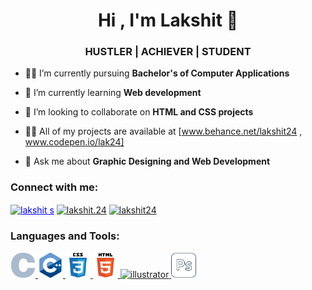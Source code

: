 <h1 align="center">Hi , I'm Lakshit 👋</h1>
<h3 align="center">HUSTLER | ACHIEVER | STUDENT</h3>

- 👨‍🎓 I’m currently pursuing **Bachelor's of Computer Applications**

- 🌱 I’m currently learning **Web development**

- 👯 I’m looking to collaborate on **HTML and CSS projects**

- 👨‍💻 All of my projects are available at [www.behance.net/lakshit24 , www.codepen.io/lak24]

- 💬 Ask me about **Graphic Designing and Web Development**

<h3 align="left">Connect with me:</h3>
<p align="left">
<a style="color:blue" href="https://linkedin.com/in/lakshit s" target="blank"><img align="center" src="https://cdn.jsdelivr.net/npm/simple-icons@3.0.1/icons/linkedin.svg" alt="lakshit s" height="30" width="40"  /></a>
<a href="https://instagram.com/lakshit.24" target="blank"><img align="center" src="https://cdn.jsdelivr.net/npm/simple-icons@3.0.1/icons/instagram.svg" alt="lakshit.24" height="30" width="40" /></a>
<a href="https://www.behance.net/lakshit24" target="blank"><img align="center" src="https://cdn.jsdelivr.net/npm/simple-icons@3.0.1/icons/behance.svg" alt="lakshit24" height="30" width="40" /></a>
</p>

<h3 align="left">Languages and Tools:</h3>

<p align="left"> <a href="https://www.cprogramming.com/" target="_blank"> <img src="https://raw.githubusercontent.com/devicons/devicon/master/icons/c/c-original.svg" alt="c" width="40" height="40"/> </a> <a href="https://www.w3schools.com/cpp/" target="_blank"> <img src="https://raw.githubusercontent.com/devicons/devicon/master/icons/cplusplus/cplusplus-original.svg" alt="cplusplus" width="40" height="40"/> </a> <a href="https://www.w3schools.com/css/" target="_blank"> <img src="https://raw.githubusercontent.com/devicons/devicon/master/icons/css3/css3-original-wordmark.svg" alt="css3" width="40" height="40"/> </a> <a href="https://www.w3.org/html/" target="_blank"> <img src="https://raw.githubusercontent.com/devicons/devicon/master/icons/html5/html5-original-wordmark.svg" alt="html5" width="40" height="40"/> </a> <a href="https://www.adobe.com/in/products/illustrator.html" target="_blank"> <img src="https://www.vectorlogo.zone/logos/adobe_illustrator/adobe_illustrator-icon.svg" alt="illustrator" width="40" height="40"/> </a> <a href="https://www.photoshop.com/en" target="_blank"> <img src="https://raw.githubusercontent.com/devicons/devicon/master/icons/photoshop/photoshop-line.svg" alt="photoshop" width="40" height="40"/> </a> </p>


